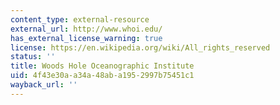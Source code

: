 ```yaml
---
content_type: external-resource
external_url: http://www.whoi.edu/
has_external_license_warning: true
license: https://en.wikipedia.org/wiki/All_rights_reserved
status: ''
title: Woods Hole Oceanographic Institute
uid: 4f43e30a-a34a-48ab-a195-2997b75451c1
wayback_url: ''
---
```

